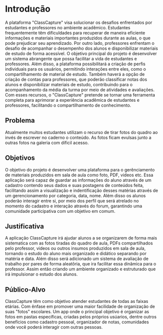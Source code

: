 # Introdução

A plataforma "ClassCapture" visa solucionar os desafios enfrentados por estudantes e professores no ambiente acadêmico. Estudantes frequentemente têm dificuldades para recuperar de maneira eficiente informações e materiais importantes produzidos durante as aulas, o que pode prejudicar seu aprendizado. Por outro lado, professores enfrentam o desafio de acompanhar o desempenho dos alunos e disponibilizar materiais de estudo de forma acessível. O objetivo principal do projeto é desenvolver um sistema abrangente que possa facilitar a vida de estudantes e professores. Além disso, a plataforma possibilitará a criação de perfis individuais para os usuários, permitindo interações entre eles, como o compartilhamento de material de estudo. Também haverá a opção de criação de contas para professores, que poderão classificar notas dos alunos e disponibilizar materiais de estudo, contribuindo para o acompanhamento da média da turma por meio de atividades e avaliações. Com esses recursos, o "ClassCapture" pretende se tornar uma ferramenta completa para aprimorar a experiência acadêmica de estudantes e professores, facilitando o compartilhamento de conhecimento.

## Problema

Atualmente muitos estudantes utilizam o recurso de tirar fotos do quadro ao invés de escrever no caderno o conteúdo. As fotos ficam evulsas junto a outras fotos na galeria com dificil acesso. 

## Objetivos

O objetivo do projeto é desenvolver uma plataforma para o gerênciamento de materiais produzidos em sala de aula como foto, PDF, videos etc. Essa aplicação será capaz de guardar as informações do aluno através de um cadastro contendo seus dados e suas postagens de conteúdos feita, facilitando assim a visualização e indentificação desses matérias através de um gerencionamento por categoria, data, nome. Além disso os alunos poderão interagir entre si, por meio dos perfil que será atrelado no momento do cadastro e interação através do forum, garantindo uma comunidade participativa com um objetivo em comum.

## Justificativa

A aplicação ClassCapture irá ajudar alunos a se organizarem de forma mais sistematica com as fotos tiradas do quadro de aula, PDFs compartilhados pelo professor, videos ou outros insumos produzidos em sala de aula, tornando o estudo do aluno mais organizado e didático separando por matéria e data. Além disso será adicionado um sistema de avaliação de trabalho por pares de forma aleatôria, que ira facilitar essa dinâmica para o professor.
Assim então criando um ambiente organizado e estruturado que irá impulsionar o estudo dos alunos.

## Público-Alvo

ClassCapture têm como objetivo atender estudantes de todas as faixas etárias. Com ênfase em promover uma maior facilidade de organização de suas "fotos" escolares. Um app onde o principal objetivo é organizar as fotos em pastas específicas, criadas pelos próprios usúarios, dentre outros benefícios como cadastro pessoal, organizador de notas, comunidades onde você poderá interagir com outras pessoas.
